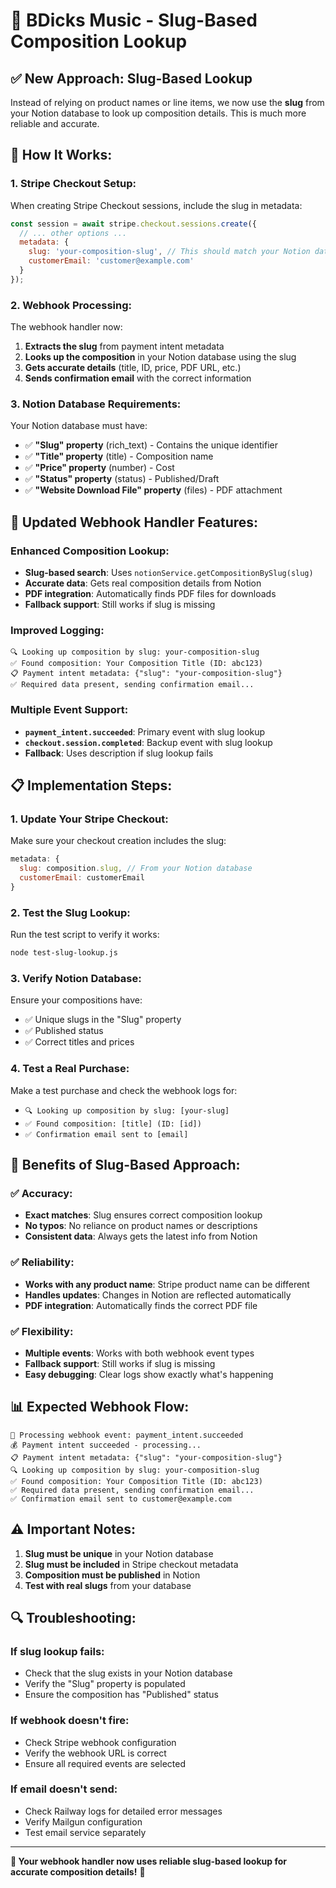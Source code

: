 # 🎵 BDicks Music - Slug-Based Composition Lookup

## ✅ **New Approach: Slug-Based Lookup**

Instead of relying on product names or line items, we now use the **slug** from your Notion database to look up composition details. This is much more reliable and accurate.

## 🔧 **How It Works:**

### **1. Stripe Checkout Setup:**
When creating Stripe Checkout sessions, include the slug in metadata:
```javascript
const session = await stripe.checkout.sessions.create({
  // ... other options ...
  metadata: {
    slug: 'your-composition-slug', // This should match your Notion database
    customerEmail: 'customer@example.com'
  }
});
```

### **2. Webhook Processing:**
The webhook handler now:
1. **Extracts the slug** from payment intent metadata
2. **Looks up the composition** in your Notion database using the slug
3. **Gets accurate details** (title, ID, price, PDF URL, etc.)
4. **Sends confirmation email** with the correct information

### **3. Notion Database Requirements:**
Your Notion database must have:
- ✅ **"Slug" property** (rich_text) - Contains the unique identifier
- ✅ **"Title" property** (title) - Composition name
- ✅ **"Price" property** (number) - Cost
- ✅ **"Status" property** (status) - Published/Draft
- ✅ **"Website Download File" property** (files) - PDF attachment

## 🚀 **Updated Webhook Handler Features:**

### **Enhanced Composition Lookup:**
- **Slug-based search**: Uses `notionService.getCompositionBySlug(slug)`
- **Accurate data**: Gets real composition details from Notion
- **PDF integration**: Automatically finds PDF files for downloads
- **Fallback support**: Still works if slug is missing

### **Improved Logging:**
```
🔍 Looking up composition by slug: your-composition-slug
✅ Found composition: Your Composition Title (ID: abc123)
📋 Payment intent metadata: {"slug": "your-composition-slug"}
✅ Required data present, sending confirmation email...
```

### **Multiple Event Support:**
- **`payment_intent.succeeded`**: Primary event with slug lookup
- **`checkout.session.completed`**: Backup event with slug lookup
- **Fallback**: Uses description if slug lookup fails

## 📋 **Implementation Steps:**

### **1. Update Your Stripe Checkout:**
Make sure your checkout creation includes the slug:
```javascript
metadata: {
  slug: composition.slug, // From your Notion database
  customerEmail: customerEmail
}
```

### **2. Test the Slug Lookup:**
Run the test script to verify it works:
```bash
node test-slug-lookup.js
```

### **3. Verify Notion Database:**
Ensure your compositions have:
- ✅ Unique slugs in the "Slug" property
- ✅ Published status
- ✅ Correct titles and prices

### **4. Test a Real Purchase:**
Make a test purchase and check the webhook logs for:
- `🔍 Looking up composition by slug: [your-slug]`
- `✅ Found composition: [title] (ID: [id])`
- `✅ Confirmation email sent to [email]`

## 🎯 **Benefits of Slug-Based Approach:**

### **✅ Accuracy:**
- **Exact matches**: Slug ensures correct composition lookup
- **No typos**: No reliance on product names or descriptions
- **Consistent data**: Always gets the latest info from Notion

### **✅ Reliability:**
- **Works with any product name**: Stripe product name can be different
- **Handles updates**: Changes in Notion are reflected automatically
- **PDF integration**: Automatically finds the correct PDF file

### **✅ Flexibility:**
- **Multiple events**: Works with both webhook event types
- **Fallback support**: Still works if slug is missing
- **Easy debugging**: Clear logs show exactly what's happening

## 📊 **Expected Webhook Flow:**

```
📨 Processing webhook event: payment_intent.succeeded
💰 Payment intent succeeded - processing...
📋 Payment intent metadata: {"slug": "your-composition-slug"}
🔍 Looking up composition by slug: your-composition-slug
✅ Found composition: Your Composition Title (ID: abc123)
✅ Required data present, sending confirmation email...
✅ Confirmation email sent to customer@example.com
```

## ⚠️ **Important Notes:**

1. **Slug must be unique** in your Notion database
2. **Slug must be included** in Stripe checkout metadata
3. **Composition must be published** in Notion
4. **Test with real slugs** from your database

## 🔍 **Troubleshooting:**

### **If slug lookup fails:**
- Check that the slug exists in your Notion database
- Verify the "Slug" property is populated
- Ensure the composition has "Published" status

### **If webhook doesn't fire:**
- Check Stripe webhook configuration
- Verify the webhook URL is correct
- Ensure all required events are selected

### **If email doesn't send:**
- Check Railway logs for detailed error messages
- Verify Mailgun configuration
- Test email service separately

---

**🎵 Your webhook handler now uses reliable slug-based lookup for accurate composition details!** 🎵 